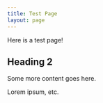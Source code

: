 ```yaml
---
title: Test Page
layout: page
---
```


Here is a test page!

## Heading 2

Some more content goes here.

Lorem ipsum, etc.